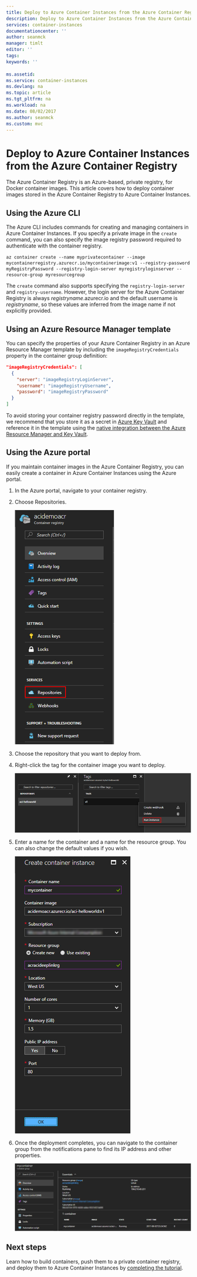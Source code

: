 ```yaml
---
title: Deploy to Azure Container Instances from the Azure Container Registry | Azure Docs
description: Deploy to Azure Container Instances from the Azure Container Registry
services: container-instances
documentationcenter: ''
author: seanmck
manager: timlt
editor: ''
tags: 
keywords: ''

ms.assetid: 
ms.service: container-instances
ms.devlang: na
ms.topic: article
ms.tgt_pltfrm: na
ms.workload: na
ms.date: 08/02/2017
ms.author: seanmck
ms.custom: mvc
---
```


# Deploy to Azure Container Instances from the Azure Container Registry

The Azure Container Registry is an Azure-based, private registry, for Docker container images. This article covers how to deploy container images stored in the Azure Container Registry to Azure Container Instances.

## Using the Azure CLI

The Azure CLI includes commands for creating and managing containers in Azure Container Instances. If you specify a private image in the `create` command, you can also specify the image registry password required to authenticate with the container registry.

```azurecli-interactive
az container create --name myprivatecontainer --image mycontainerregistry.azurecr.io/mycontainerimage:v1 --registry-password myRegistryPassword --registry-login-server myregistryloginserver --resource-group myresourcegroup 
```

The `create` command also supports specifying the `registry-login-server` and `registry-username`. However, the login server for the Azure Container Registry is always *registryname*.azurecr.io and the default username is *registryname*, so these values are inferred from the image name if not explicitly provided.

## Using an Azure Resource Manager template

You can specify the properties of your Azure Container Registry in an Azure Resource Manager template by including the `imageRegistryCredentials` property in the container group definition:

```json
"imageRegistryCredentials": [
  {
    "server": "imageRegistryLoginServer",
    "username": "imageRegistryUsername",
    "password": "imageRegistryPassword"
  }
]
```

To avoid storing your container registry password directly in the template, we recommend that you store it as a secret in [Azure Key Vault](../key-vault/key-vault-manage-with-cli2.md) and reference it in the template using the [native integration between the Azure Resource Manager and Key Vault](../azure-resource-manager/resource-manager-keyvault-parameter.md).

## Using the Azure portal

If you maintain container images in the Azure Container Registry, you can easily create a container in Azure Container Instances using the Azure portal.

1. In the Azure portal, navigate to your container registry.

2. Choose Repositories.

    ![The Azure Container Registry menu in the Azure portal][acr-menu]

3. Choose the repository that you want to deploy from.

4. Right-click the tag for the container image you want to deploy.

    ![Context menu for launching container with Azure Container Instances][acr-runinstance-contextmenu]

5. Enter a name for the container and a name for the resource group. You can also change the default values if you wish.

    ![Create menu for Azure Container Instances][acr-create-deeplink]

6. Once the deployment completes, you can navigate to the container group from the notifications pane to find its IP address and other properties.

    ![Details view for Azure Container Instances container group][aci-detailsview]

## Next steps

Learn how to build containers, push them to a private container registry, and deploy them to Azure Container Instances by [completing the tutorial](container-instances-tutorial-prepare-app.md).

<!-- IMAGES -->
[acr-menu]: ./media/container-instances-using-azure-container-registry/acr-menu.png

[acr-runinstance-contextmenu]: ./media/container-instances-using-azure-container-registry/acr-runinstance-contextmenu.png

[acr-create-deeplink]: ./media/container-instances-using-azure-container-registry/acr-create-deeplink.png

[aci-detailsview]: ./media/container-instances-using-azure-container-registry/aci-detailsview.png
